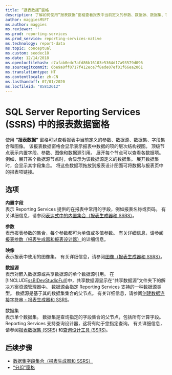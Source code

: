 ```yaml
---
title: “报表数据”窗格
description: 了解如何使用“报表数据”窗格查看报表中当前定义的参数、数据源、数据集、字段集合和图像。
author: maggiesMSFT
ms.author: maggies
ms.reviewer: ''
ms.prod: reporting-services
ms.prod_service: reporting-services-native
ms.technology: report-data
ms.topic: conceptual
ms.custom: seodec18
ms.date: 12/14/2018
ms.openlocfilehash: c7afab0edc7afd86b16103e5364d17a93579d096
ms.sourcegitcommit: 6be9a0ff0717f412ece7f8ede07ef01f66ea2061
ms.translationtype: HT
ms.contentlocale: zh-CN
ms.lasthandoff: 07/01/2020
ms.locfileid: "85812612"
---
```

# <a name="report-data-pane-in-sql-server-reporting-services-ssrs"></a>SQL Server Reporting Services (SSRS) 中的报表数据窗格

  使用 **“报表数据”** 窗格可以查看报表中当前定义的参数、数据源、数据集、字段集合和图像。 该报表数据窗格会显示表示报表中数据的项的层次结构视图。 顶级节点表示内置字段、参数、图像和数据源引用。 展开每个节点可以查看各数据项。 例如，展开某个数据源节点时，会显示为该数据源定义的数据集。 展开数据集时，会显示其字段集合。 将这些数据项拖放到报表设计图面可将数据与报表页中的报表项链接。  
  
## <a name="options"></a>选项

 **内置字段**  
 表示 Reporting Services 提供的在报表中常用的字段，例如报表名称或页码。 有关详细信息，请参阅[表达式中的内置集合（报表生成器和 SSRS）](../../reporting-services/report-design/built-in-collections-in-expressions-report-builder.md)。  
  
 **参数**  
 表示报表参数的集合，每个参数都可为单值或多值参数。 有关详细信息，请参阅 [报表参数（报表生成器和报表设计器）](../../reporting-services/report-design/report-parameters-report-builder-and-report-designer.md)的详细信息。  
  
 **映像**  
 表示报表中使用的图像集。 有关详细信息，请参阅[图像（报表生成器和 SSRS）](../../reporting-services/report-design/images-report-builder-and-ssrs.md)。  
  
 **数据源**  
 表示对嵌入数据源或共享数据源的单个数据源引用。 在 [!INCLUDE[ssBIDevStudioFull](../../includes/ssbidevstudiofull-md.md)]中，共享数据源显示在“共享数据源”文件夹下的解决方案资源管理器中。 数据源会指定 Reporting Services 支持的一种数据源类型。 数据源是基于其的数据集集合的父节点。 有关详细信息，请参阅[创建数据连接字符串 - 报表生成器和 SSRS](../../reporting-services/report-data/data-connections-data-sources-and-connection-strings-report-builder-and-ssrs.md)。  
  
 数据集  
 表示单个数据集。 数据集是查询指定的字段集合的父节点，包括所有计算字段。 Reporting Services 支持查询设计器，这将有助于您指定查询。 有关详细信息，请参阅[报表数据集 (SSRS)](../../reporting-services/report-data/report-datasets-ssrs.md) 和[查询设计工具 (SSRS)](../../reporting-services/report-data/query-design-tools-ssrs.md)。  
  
## <a name="next-steps"></a>后续步骤

 - [数据集字段集合（报表生成器和 SSRS）](../../reporting-services/report-data/dataset-fields-collection-report-builder-and-ssrs.md)
 - [“分组”窗格](../../reporting-services/tools/grouping-pane.md)